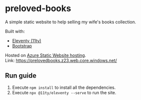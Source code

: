 # preloved-books
A simple static website to help selling my wife's books collection.

Built with:
- [Eleventy (11ty)](https://www.11ty.dev/)
- [Bootstrap](https://getbootstrap.com/)

Hosted on [Azure Static Website hosting](https://docs.microsoft.com/en-us/azure/storage/blobs/storage-blob-static-website).  
Link: https://prelovedbooks.z23.web.core.windows.net/

## Run guide 
1. Execute `npm install` to install all the dependencies.
2. Execute `npx @11ty/eleventy --serve` to run the site.
